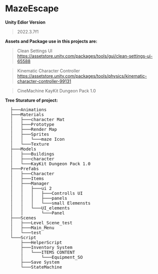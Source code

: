 # MazeEscape



**Unity Edior Version**
>2022.3.7f1


**Assets and Package use in this projects are:**

> Clean Settings UI
https://assetstore.unity.com/packages/tools/gui/clean-settings-ui-65588


> Kinematic Character Controller
https://assetstore.unity.com/packages/tools/physics/kinematic-character-controller-99131


> CineMachine
> KayKit Dungeon Pack 1.0

**Tree Sturature of project:**
<pre>
  ├───Animations
  ├───Materials
  │   ├───character Mat
  │   ├───Prototype
  │   ├───Render Map
  │   ├───Sprites
  │   │   └───maze Icon
  │   └───Texture
  ├───Models
  │   ├───Buildings
  │   ├───character
  │   └───KayKit Dungeon Pack 1.0
  ├───Prefabs
  │   ├───Character
  │   ├───Items
  │   ├───Manager
  │   │   ├───ui 2
  │   │   │   ├───Controlls UI
  │   │   │   ├───panels
  │   │   │   └───small Elemensts
  │   │   └───UI_elements
  │   │       └───Panel
  ├───Scenes
  │   ├───Level_Scene_test
  │   ├───Main_Menu
  │   └───test
  └───Script
      ├───HelperScript
      ├───Inventory System
      │   └───ITEMS CONTENT
      │       └───Equipment_SO
      ├───Save System
      └───StateMachine
</pre>
